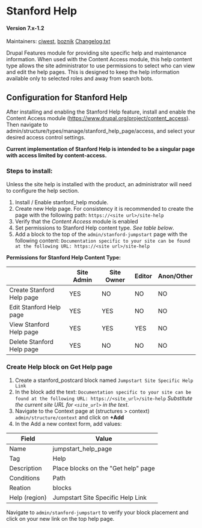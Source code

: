 # Stanford Help
#### Version 7.x-1.2

Maintainers: [cjwest](https://github.com/cjwest), [boznik](https://github.com/boznik)
[Changelog.txt](CHANGELOG.txt)

Drupal Features module for providing site specific help and maintenance information. When used with the Content Access module, this help content type allows the site administrator to use permissions to select who can view and edit the help pages. This is designed to keep the help information available only to selected roles and away from search bots.

## Configuration for Stanford Help
After installing and enabling the Stanford Help feature, install and enable the Content Access module (https://www.drupal.org/project/content_access). Then navigate to admin/structure/types/manage/stanford_help_page/access, and select your desired access control settings.

**Current implementation of Stanford Help is intended to be a singular page with access limited by content-access.**

### Steps to install:
Unless the site help is installed with the product, an administrator will need to configure the help section.

1. Install / Enable stanford_help module.
2. Create new Help page. For consistency it is recommended to create the page with the following path: `https://<site url>/site-help`
3. Verify that the _Content Access_ module is enabled
4. Set permissions to Stanford Help content type. *See table below*.
5. Add a block to the top of the `admin/stanford-jumpstart` page with the following content:
`Documentation specific to your site can be found at the following URL:
https://<site url>/site-help`

**Permissions for Stanford Help Content Type:**

| |Site Admin|Site Owner|Editor|Anon/Other|
|---|---|---|---|---|
|Create Stanford Help page|YES|NO|NO|NO|
|Edit Stanford Help page|YES|YES|NO|NO|
|View Stanford Help page|YES|YES|YES|NO|
|Delete Stanford Help page|YES|NO|NO|NO|

### Create Help block on Get Help page

1. Create a stanford_postcard block named `Jumpstart Site Specific Help Link`
2. In the block add the text:
`Documentation specific to your site can be found at the following URL:
https://<site_url>/site-help`
*Substitute the current site URL for `<site_url>` in the text*.
3. Navigate to the Context page at (structures > context) `admin/structure/context` and click on **+Add**
4. In the Add a new context form, add values:

|Field|Value|
|---|---|
|Name|jumpstart_help_page|
|Tag|Help|
|Description|Place blocks on the "Get help" page|
|Conditions|Path|
|Reation|blocks|
|Help (region)|Jumpstart Site Specific Help Link|

Navigate to `admin/stanford-jumpstart` to verify your block placement and click on your new link on the top help page.

